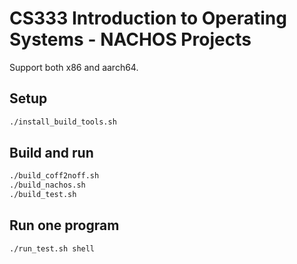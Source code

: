 # CS333 Introduction to Operating Systems - NACHOS Projects

Support both x86 and aarch64.

## Setup

```sh
./install_build_tools.sh
```

## Build and run

```sh
./build_coff2noff.sh
./build_nachos.sh
./build_test.sh
```

## Run one program

```sh
./run_test.sh shell
```
